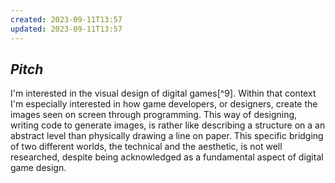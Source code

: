 ```yaml
---
created: 2023-09-11T13:57
updated: 2023-09-11T13:57
---
```

## *Pitch*
I'm interested in the visual design of digital games[^9]. Within that context I'm especially interested in how game developers, or designers, create the images seen on screen through programming. This way of designing, writing code to generate images, is rather like describing a structure on a an abstract level than physically drawing a line on paper. This specific bridging of two different worlds, the technical and the aesthetic, is not well researched, despite being acknowledged as a fundamental aspect of digital game design. 